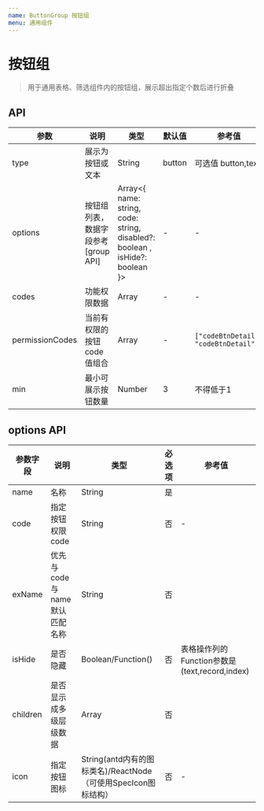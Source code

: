 ```yaml
---
name: ButtonGroup 按钮组
menu: 通用组件
---
```


# 按钮组

> 用于通用表格、筛选组件内的按钮组，展示超出指定个数后进行折叠


## API
| 参数      | 说明                                      | 类型         | 默认值 | 参考值 |
|----------|------------------------------------------|-------------|-------|-------|
| type | 展示为按钮或文本 | String | button | 可选值 button,text|
| options | 按钮组列表，数据字段参考[group API] |  Array<{ name: string, code: string, disabled?: boolean , isHide?: boolean }> | - |- |
| codes | 功能权限数据| Array | - | - |
| permissionCodes | 当前有权限的按钮code值组合 | Array | - | `["codeBtnDetail", "codeBtnDetail"]` |
| min | 最小可展示按钮数量 | Number | 3 | 不得低于1 |
        

## options API

| 参数字段      | 说明  |   类型   |必选项| 参考值|
|----------|------|-------------|------|------|
| name |  名称 | String | 是 | |
| code | 指定按钮权限code | String | 否 | -|
| exName | 优先与code与name 默认匹配名称 | String | 否 | |
| isHide | 是否隐藏 | Boolean/Function()| 否 | 表格操作列的Function参数是(text,record,index) |
| children | 是否显示成多级层级数据 | Array| 否 |  |
| icon | 指定按钮图标 | String(antd内有的图标类名)/ReactNode（可使用SpecIcon图标结构） | 否 | -|


